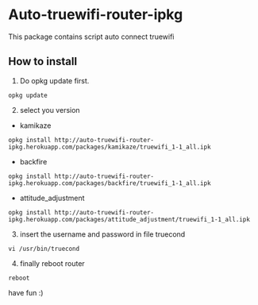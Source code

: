 Auto-truewifi-router-ipkg
=========================

This package contains script auto connect truewifi

How to install
--------------
1. Do opkg update first.
```shell
opkg update
```

2. select you version
* kamikaze
```shell
opkg install http://auto-truewifi-router-ipkg.herokuapp.com/packages/kamikaze/truewifi_1-1_all.ipk
```
* backfire
```shell
opkg install http://auto-truewifi-router-ipkg.herokuapp.com/packages/backfire/truewifi_1-1_all.ipk
```
* attitude_adjustment
```shell
opkg install http://auto-truewifi-router-ipkg.herokuapp.com/packages/attitude_adjustment/truewifi_1-1_all.ipk
```

3. insert the username and password in file truecond
```shell
vi /usr/bin/truecond
```

4. finally reboot router
```shell
reboot
```

have fun :)
